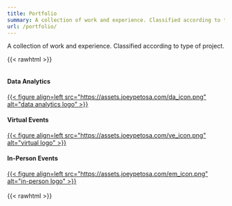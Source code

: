 ```yaml
---
title: Portfolio
summary: A collection of work and experience. Classified according to type of project.
url: /portfolio/
---
```


A collection of work and experience. Classified according to type of project.  

{{< rawhtml >}}
<main class="container">
  <div id="columncards">
   <div class="row">
      <div class="column">
         <div class="card">
            <h4 class="card-color">Data Analytics</h4>
            <a href="https://www.joeypetosa.com/portfolio/data-analytics/">
            {{< figure align=left src="https://assets.joeypetosa.com/da_icon.png" alt="data analytics logo" >}}</a>
         </div>
      </div>
      <div class="column">
         <div class="card">
            <h4 class="card-color">Virtual Events</h4>
            <a href="https://www.joeypetosa.com/portfolio/virtual-events/">
            {{< figure align=left src="https://assets.joeypetosa.com/ve_icon.png" alt="virtual logo" >}}</a>
         </div>
      </div>
      <div class="column">
         <div class="card">
            <h4 class="card-color">In-Person Events</h4>
            <a href="https://www.joeypetosa.com/portfolio/in-person-events/">
            {{< figure align=left src="https://assets.joeypetosa.com/em_icon.png" alt="in-person logo" >}}</a>
         </div>
      </div>
   </div>
  </div
</main>
<br>
{{< rawhtml >}}